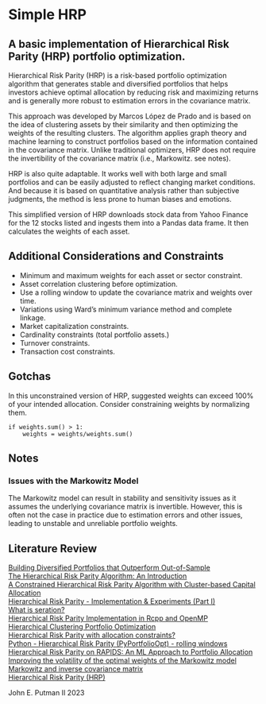 # Simple HRP
 ## A basic implementation of Hierarchical Risk Parity (HRP) portfolio optimization.  

Hierarchical Risk Parity (HRP) is a risk-based portfolio optimization algorithm that generates stable and diversified portfolios that helps investors achieve optimal allocation by reducing risk and maximizing returns and is generally more robust to estimation errors in the covariance matrix.

This approach was developed by Marcos López de Prado and is based on the idea of clustering assets by their similarity and then optimizing the weights of the resulting clusters. The algorithm applies graph theory and machine learning to construct portfolios based on the information contained in the covariance matrix. Unlike traditional optimizers, HRP does not require the invertibility of the covariance matrix (i.e., Markowitz. see notes). 

HRP is also quite adaptable. It works well with both large and small portfolios and can be easily adjusted to reflect changing market conditions. And because it is based on quantitative analysis rather than subjective judgments, the method is less prone to human biases and emotions. 

This simplified version of HRP downloads stock data from Yahoo Finance for the 12 stocks listed and ingests them into a Pandas data frame. It then calculates the weights of each asset.

## Additional Considerations and Constraints
- Minimum and maximum weights for each asset or sector constraint.
- Asset correlation clustering before optimization.
- Use a rolling window to update the covariance matrix and weights over time.
- Variations using Ward’s minimum variance method and complete linkage.
- Market capitalization constraints.
- Cardinality constraints (total portfolio assets.)
- Turnover constraints.
- Transaction cost constraints.

## Gotchas
In this unconstrained version of HRP, suggested weights can exceed 100% of your intended allocation. Consider constraining weights by normalizing them.   

    if weights.sum() > 1:  
        weights = weights/weights.sum()
 
## Notes
### Issues with the Markowitz Model
The Markowitz model can result in stability and sensitivity issues as it assumes the underlying covariance matrix is invertible. However, this is often not the case in practice due to estimation errors and other issues, leading to unstable and unreliable portfolio weights.

## Literature Review
[Building Diversified Portfolios that Outperform Out-of-Sample](https://papers.ssrn.com/sol3/papers.cfm?abstract_id=2708678)  
[The Hierarchical Risk Parity Algorithm: An Introduction](https://hudsonthames.org/an-introduction-to-the-hierarchical-risk-parity-algorithm/)  
[A Constrained Hierarchical Risk Parity Algorithm with Cluster-based Capital Allocation](https://ideas.repec.org/p/sza/wpaper/wpapers328.html)  
[Hierarchical Risk Parity - Implementation & Experiments (Part I)](https://gmarti.gitlab.io/qfin/2018/10/02/hierarchical-risk-parity-part-1.html)  
[What is seration?](http://www.atgc-montpellier.fr/permutmatrix/manual/SeriationCorps.htm)  
[Hierarchical Risk Parity Implementation in Rcpp and OpenMP](https://gallery.rcpp.org/articles/hierarchical-risk-parity/)  
[Hierarchical Clustering Portfolio Optimization](https://riskfolio-lib.readthedocs.io/en/latest/hcportfolio.html)  
[Hierarchical Risk Parity with allocation constraints?](https://quant.stackexchange.com/questions/37065/hierarchical-risk-parity-with-allocation-constraints)  
[Python - Hierarchical Risk Parity (PyPortfolioOpt) - rolling windows](https://stackoverflow.com/questions/64668684/python-hierarchical-risk-parity-pyportfolioopt-rolling-windows) 
[Hierarchical Risk Parity on RAPIDS: An ML Approach to Portfolio Allocation](https://developer.nvidia.com/blog/hierarchical-risk-parity-on-rapids-an-ml-approach-to-portfolio-allocation/)  
[Improving the volatility of the optimal weights of the Markowitz model](https://www.tandfonline.com/doi/full/10.1080/1331677X.2021.1981963)  
[Markowitz and inverse covariance matrix](https://stats.stackexchange.com/questions/534035/markowitz-and-inverse-covariance-matrix)  
[Hierarchical Risk Parity (HRP)](https://breakingdownfinance.com/finance-topics/modern-portfolio-theory/hierarchical-risk-parity/)

John E. Putman II 2023





